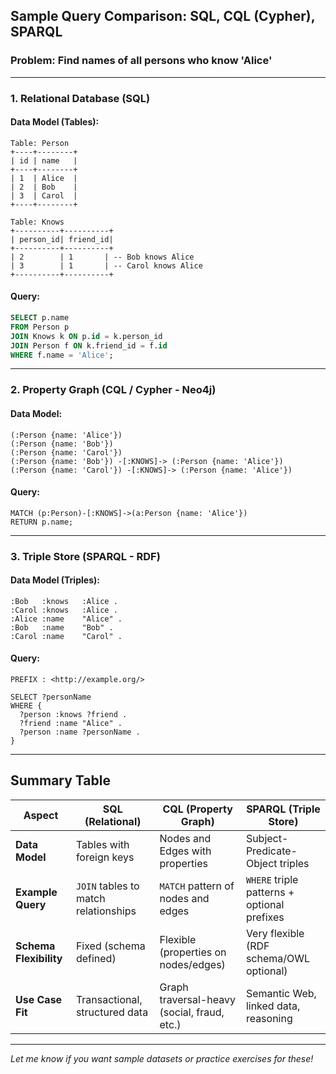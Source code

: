 ## Sample Query Comparison: SQL, CQL (Cypher), SPARQL

### Problem: Find names of all persons who know 'Alice'

---

### 1. **Relational Database (SQL)**

#### Data Model (Tables):

```
Table: Person
+----+--------+
| id | name   |
+----+--------+
| 1  | Alice  |
| 2  | Bob    |
| 3  | Carol  |
+----+--------+

Table: Knows
+----------+----------+
| person_id| friend_id|
+----------+----------+
| 2        | 1       | -- Bob knows Alice
| 3        | 1       | -- Carol knows Alice
+----------+----------+
```

#### Query:

```sql
SELECT p.name
FROM Person p
JOIN Knows k ON p.id = k.person_id
JOIN Person f ON k.friend_id = f.id
WHERE f.name = 'Alice';
```

---

### 2. **Property Graph (CQL / Cypher - Neo4j)**

#### Data Model:

```
(:Person {name: 'Alice'})
(:Person {name: 'Bob'})
(:Person {name: 'Carol'})
(:Person {name: 'Bob'}) -[:KNOWS]-> (:Person {name: 'Alice'})
(:Person {name: 'Carol'}) -[:KNOWS]-> (:Person {name: 'Alice'})
```

#### Query:

```cypher
MATCH (p:Person)-[:KNOWS]->(a:Person {name: 'Alice'})
RETURN p.name;
```

---

### 3. **Triple Store (SPARQL - RDF)**

#### Data Model (Triples):

```
:Bob   :knows   :Alice .
:Carol :knows   :Alice .
:Alice :name    "Alice" .
:Bob   :name    "Bob" .
:Carol :name    "Carol" .
```

#### Query:

```sparql
PREFIX : <http://example.org/>

SELECT ?personName
WHERE {
  ?person :knows ?friend .
  ?friend :name "Alice" .
  ?person :name ?personName .
}
```

---

## Summary Table

| **Aspect**             | **SQL (Relational)**                 | **CQL (Property Graph)**                    | **SPARQL (Triple Store)**                   |
| ---------------------- | ------------------------------------ | ------------------------------------------- | ------------------------------------------- |
| **Data Model**         | Tables with foreign keys             | Nodes and Edges with properties             | Subject-Predicate-Object triples            |
| **Example Query**      | `JOIN` tables to match relationships | `MATCH` pattern of nodes and edges          | `WHERE` triple patterns + optional prefixes |
| **Schema Flexibility** | Fixed (schema defined)               | Flexible (properties on nodes/edges)        | Very flexible (RDF schema/OWL optional)     |
| **Use Case Fit**       | Transactional, structured data       | Graph traversal-heavy (social, fraud, etc.) | Semantic Web, linked data, reasoning        |

---

*Let me know if you want sample datasets or practice exercises for these!*
